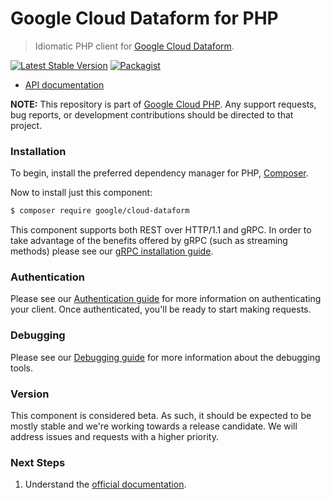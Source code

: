 # Google Cloud Dataform for PHP

> Idiomatic PHP client for [Google Cloud Dataform](https://cloud.google.com/dataform).

[![Latest Stable Version](https://poser.pugx.org/google/cloud-dataform/v/stable)](https://packagist.org/packages/google/cloud-dataform) [![Packagist](https://img.shields.io/packagist/dm/google/cloud-dataform.svg)](https://packagist.org/packages/google/cloud-dataform)

* [API documentation](https://cloud.google.com/php/docs/reference/cloud-dataform/latest)

**NOTE:** This repository is part of [Google Cloud PHP](https://github.com/googleapis/google-cloud-php). Any
support requests, bug reports, or development contributions should be directed to
that project.

### Installation

To begin, install the preferred dependency manager for PHP, [Composer](https://getcomposer.org/).

Now to install just this component:

```sh
$ composer require google/cloud-dataform
```

This component supports both REST over HTTP/1.1 and gRPC. In order to take advantage of the benefits offered by gRPC (such as streaming methods)
please see our [gRPC installation guide](https://cloud.google.com/php/grpc).

### Authentication

Please see our [Authentication guide](https://github.com/googleapis/google-cloud-php/blob/main/AUTHENTICATION.md) for more information
on authenticating your client. Once authenticated, you'll be ready to start making requests.

### Debugging

Please see our [Debugging guide](https://github.com/googleapis/google-cloud-php/blob/main/DEBUG.md)
for more information about the debugging tools.

### Version

This component is considered beta. As such, it should be expected to be mostly stable and we're working towards a release candidate. We will address issues and requests with a higher priority.

### Next Steps

1. Understand the [official documentation](https://cloud.google.com/dataform/docs).
